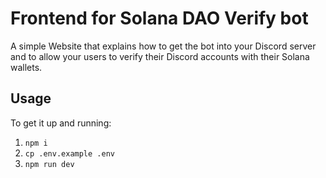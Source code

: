 # Frontend for Solana DAO Verify bot

A simple Website that explains how to get the bot into your Discord server and to allow your users to verify their Discord accounts with their Solana wallets.

## Usage

To get it up and running:

1. `npm i`
2. `cp .env.example .env`
3. `npm run dev`
